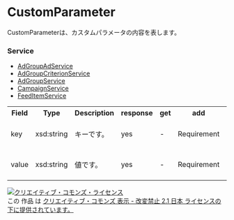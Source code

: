# CustomParameter
CustomParameterは、カスタムパラメータの内容を表します。

### Service
+ [AdGroupAdService](../services/AdGroupAdService.md)
+ [AdGroupCriterionService](../services/AdGroupCriterionService.md)
+ [AdGroupService](../services/AdGroupService.md)
+ [CampaignService](../services/CampaignService.md)
+ [FeedItemService](../services/FeedItemService.md)

<table>
 <tr>
  <th>Field</th>
  <th>Type</th>
  <th>Description</th>
  <th>response</th>
  <th>get</th>
  <th>add</th>
  <th>set</th>
  <th>remove</th>
 </tr>
 <tr>
  <td>key</td>
  <td>xsd:string</td>
  <td>キーです。</td>
  <td>yes</td>
  <td>-</td>
  <td>Requirement</td>
  <td>Requirement<br>※AdGroupAdService の場合、Ignore。</td>
  <td>-</td>
 </tr>
 <tr>
  <td>value</td>
  <td>xsd:string</td>
  <td>値です。<br>
  <td>yes</td>
  <td>-</td>
  <td>Requirement</td>
  <td>Requirement<br>※AdGroupAdService の場合、Ignore。</td>
  <td>-</td>
 </tr>
</table>

<a rel="license" href="http://creativecommons.org/licenses/by-nd/2.1/jp/"><img alt="クリエイティブ・コモンズ・ライセンス" style="border-width:0" src="https://i.creativecommons.org/l/by-nd/2.1/jp/88x31.png" /></a><br />この 作品 は <a rel="license" href="http://creativecommons.org/licenses/by-nd/2.1/jp/">クリエイティブ・コモンズ 表示 - 改変禁止 2.1 日本 ライセンスの下に提供されています。</a>
